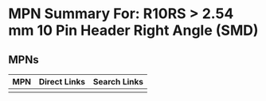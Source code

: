



# MPN Summary For: R10RS > 2.54 mm 10 Pin Header Right Angle (SMD)

## MPNs
  

|MPN|Direct Links|Search Links|
| :--- | :--- | :--- |
||||
